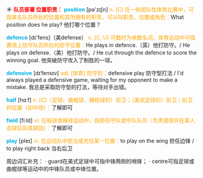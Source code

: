 ☀ <font color="red">**队员部署 位置职责：**</font>
<font color="sky blue">**position**</font> [pə'zɪʃn] 
<font color="orange">n. [C] 在一些团队性体育比赛中，可指某名队员所处的位置和其所拥有的职责，可以叫职责，位置或角色：</font>What position does he play? 他打哪个位置？

<font color="sky blue">**defence**</font> [dɪ'fens]（美defense）
<font color="orange">n. [C, U] 可数时为单数名词，体育运动中可指赛场上防守队员所处的防守位置：</font>He plays in defence.（英）他打防守。/ He plays on defense.（美）他打防守。/ He cut through the defence to score the winning goal. 他突破防守攻入了制胜的一球。
           
<font color="sky blue">**defensive**</font> [dɪˈfensɪv]
<font color="orange">adj. [体育] 防守的：</font>defensive play 防守型打法 / I'd always played a defensive game, waiting for my opponent to make a mistake. 我总是采取防守型的打法，等待对手出错。

<font color="sky blue">**half**</font> [hɑːf] 
<font color="orange">n. [C]（足球、曲棍球、橄榄球的）前卫；（美式足球的）前卫；前卫的位置（如中场）：</font>了解即可

<font color="sky blue">**field**</font> [fi:ld] 
<font color="orange">vi. 在板球或棒球运动中，指担任守队或守队队员（负责接球并在某人击球后将其掷回）：</font>了解即可

<font color="sky blue">**play**</font> [pleɪ] 
<font color="orange">vi. 在运动队中担当或充任某一位置：</font>to play on the wing 担任边锋 / to play right back 当右后卫

周边词汇补充：
· guard在美式足球中可指中锋两侧的哨锋；
· centre可指足球或曲棍球等运动中的中锋队员或中锋位置。
